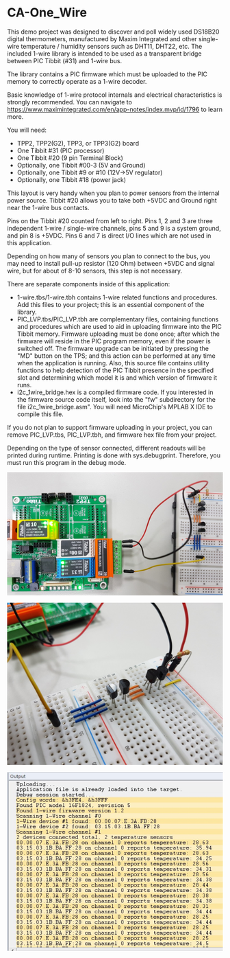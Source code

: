 # CA-One_Wire

This demo project was designed to discover and poll widely used DS18B20 digital thermometers, manufactured by Maxim Integrated and other single-wire temperature / humidity sensors such as DHT11, DHT22, etc. The included 1-wire library is intended to be used as a transparent bridge between PIC Tibbit (#31) and 1-wire bus.

The library contains a PIC firmware which must be uploaded to the PIC memory to correctly operate as a 1-wire decoder.

Basic knowledge of 1-wire protocol internals and electrical characteristics is strongly recommended. You can navigate to <https://www.maximintegrated.com/en/app-notes/index.mvp/id/1796> to learn more.

You will need:

- TPP2, TPP2(G2), TPP3, or TPP3(G2) board
- One Tibbit #31 (PIC processor)
- One Tibbit #20 (9 pin Terminal Block)
- Optionally, one Tibbit #00-3 (5V and Ground)
- Optionally, one Tibbit #9 or #10 (12V->5V regulator)
- Optionally, one Tibbit #18 (power jack)

This layout is very handy when you plan to power sensors from the internal power source. Tibbit #20 allows you to take both +5VDC and Ground right near the 1-wire bus contacts.

Pins on the Tibbit #20 counted from left to right. Pins 1, 2 and 3 are three independent 1-wire / single-wire channels, pins 5 and 9 is a system ground, and pin 8 is +5VDC. Pins 6 and 7 is direct I/O lines which are not used in this application.

Depending on how many of sensors you plan to connect to the bus, you may need to install pull-up resistor (120 Ohm) between +5VDC and signal wire, but for about of 8-10 sensors, this step is not necessary.

There are separate components inside of this application:

- 1-wire.tbs/1-wire.tbh contains 1-wire related functions and procedures. Add this files to your project; this is an essential component of the library.
- PIC_LVP.tbs/PIC_LVP.tbh are complementary files, containing functions and procedures which are used to aid in uploading firmware into the PIC Tibbit memory. Firmware uploading must be done once; after which the firmware will reside in the PIC program memory, even if the power is switched off. The firmware upgrade can be initiated by pressing the "MD" button on the TPS; and this action can be performed at any time when the application is running. Also, this source file contains utility functions to help detection of the PIC Tibbit presence in the specified slot and determining which model it is and which version of firmware it runs.
- i2c_1wire_bridge.hex is a compiled firmware code. If you interested in the firmware source code itself, look into the "fw" subdirectory for the file i2c_1wire_bridge.asm". You will need MicroChip's MPLAB X IDE to compile this file.

If you do not plan to support firmware uploading in your project, you can remove PIC_LVP.tbs, PIC_LVP.tbh, and firmware hex file from your project.

Depending on the type of sensor connected, different readouts will be printed during runtime. Printing is done with sys.debugprint. Therefore, you must run this program in the debug mode.


  ![](READMEImages/ow_boards.jpg)



  ![](READMEImages/ow_close.jpg)

  ![](READMEImages/ow_debug.jpg)